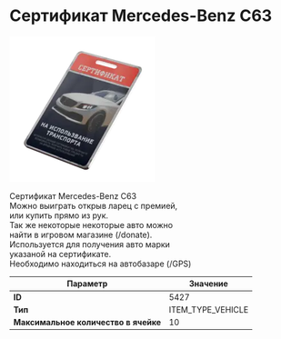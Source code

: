 # Сертификат Mercedes-Benz C63

![Item Image](../img/5427.webp?raw=true)

Сертификат Mercedes-Benz C63<br>Можно выиграть открыв ларец с премией,<br>или купить прямо из рук.<br>Так же некоторые некоторые авто можно<br>найти в игровом магазине (/donate).<br>Используется для получения авто марки<br>указаной на сертификате.<br>Необходимо находиться на автобазаре (/GPS)


| Параметр | Значение |
|----------|----------|
| **ID** | 5427 |
| **Тип** | ITEM_TYPE_VEHICLE |
| **Максимальное количество в ячейке** | 10 |

